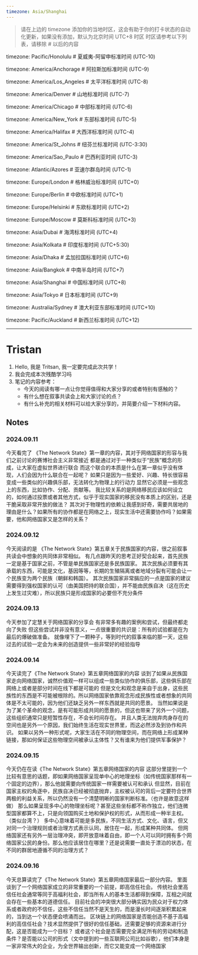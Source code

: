 ```yaml
---
timezone: Asia/Shanghai
---
```


> 请在上边的 timezone 添加你的当地时区，这会有助于你的打卡状态的自动化更新，如果没有添加，默认为北京时间 UTC+8 时区
> 时区请参考以下列表，请移除 # 以后的内容

timezone: Pacific/Honolulu # 夏威夷-阿留申标准时间 (UTC-10)

timezone: America/Anchorage # 阿拉斯加标准时间 (UTC-9)

timezone: America/Los_Angeles # 太平洋标准时间 (UTC-8)

timezone: America/Denver # 山地标准时间 (UTC-7)

timezone: America/Chicago # 中部标准时间 (UTC-6)

timezone: America/New_York # 东部标准时间 (UTC-5)

timezone: America/Halifax # 大西洋标准时间 (UTC-4)

timezone: America/St_Johns # 纽芬兰标准时间 (UTC-3:30)

timezone: America/Sao_Paulo # 巴西利亚时间 (UTC-3)

timezone: Atlantic/Azores # 亚速尔群岛时间 (UTC-1)

timezone: Europe/London # 格林威治标准时间 (UTC+0)

timezone: Europe/Berlin # 中欧标准时间 (UTC+1)

timezone: Europe/Helsinki # 东欧标准时间 (UTC+2)

timezone: Europe/Moscow # 莫斯科标准时间 (UTC+3)

timezone: Asia/Dubai # 海湾标准时间 (UTC+4)

timezone: Asia/Kolkata # 印度标准时间 (UTC+5:30)

timezone: Asia/Dhaka # 孟加拉国标准时间 (UTC+6)

timezone: Asia/Bangkok # 中南半岛时间 (UTC+7)

timezone: Asia/Shanghai # 中国标准时间 (UTC+8)

timezone: Asia/Tokyo # 日本标准时间 (UTC+9)

timezone: Australia/Sydney # 澳大利亚东部标准时间 (UTC+10)

timezone: Pacific/Auckland # 新西兰标准时间 (UTC+12)

---

# Tristan

1. Hello, 我是 Tritsan, 我一定要完成此次共学！
2. 我会完成本次残酷学习吗
3. 笔记的内容参考：
   - 今天的阅读有哪一点让你觉得值得和大家分享的或者特别有感触的？
   - 有什么想在叙事共读会上和大家讨论的点？
   - 有什么补充的相关材料可以给大家分享的，并简要介绍一下材料内容。

## Notes

<!-- Content_START -->

### 2024.09.11

今天看完了 《The Network State》第一章的内容，其对于网络国家的形容与我们之前讨论的赛博社会主义非常接近
都是通过对于一种类似于“民族”概念的形成，让大家在虚拟世界进行联合
而这个联合的本质是什么在第一章似乎没有体现，人们会因为什么联合在一起呢？
如果只是因为一些爱好、兴趣、特长很容易变成一些类似的兴趣俱乐部，无法转化为物理上的行动力
显然它必须是一些观念上的东西，比如协作、分配、贡献等。
我比较关系的是网络移民应该如何设立的，如何通过投票或者其他方式，似乎于现实国家的移民没有本质上的区别，还是干脆采取非常开放的做法？
其次对于物理性的依赖让我感到好奇，需要共居地的理由是什么？如果所有的协作都是在网络之上，现实生活中还需要协作吗？如果需要，他和网络国家又是怎样的关系？

### 2024.09.12
今天阅读的是 《The Network State》第五章关于民族国家的内容，很之前叙事共读会中想象的共同体非常相似。
有几点跟昨天的思考正好契合起来，首先民族一定是基于国家之前，不管是单民族国家还是多民族国家。
其次民族必须要有其承载的东西，可能是文化，基因等等，长期的生殖隔离或者地域分裂有可能会让一个民族变为两个民族（朝鲜和韩国）。
其次民族国家非常膈应的一点是国家的建议需要得到强权国家的认可（由美国把持的联合国），并不能由民族自决（这在历史上发生过灾难），所以民族只是形成国家的必要但不充分条件

### 2024.09.13
今天参加了定慧关于网络国家的分享会
有非常多有趣的案例和尝试，但最终都走向了失败
但这些尝试并非没有意义，一点很重要的共识是：所有的试验都是在为最后的爆破做准备。
就像埋下了一颗种子，等到时代的叙事来临的那一天，这些过去的试验一定会为未来的创造提供一些非常好的经验指导

### 2024.09.14
今天读完了《The Network State》第五章网络国家的内容
谈到了如果从民族国家走向网络国家，诚然价值观一样可以组成一些类似协作的俱乐部，这些俱乐部在网络上或者是部分时间在线下都是可能的
但是文化和观念是来自于出身，这些民族性的东西是不可能被根除的。所以网络国家依靠观念形成民族性或者想象的共同体是不太可能的，因为他们还缺乏另外一样东西就是共同的愿景。
当然如果说是为了某个革命的观念，是有可能形成共同的愿景的，但这也带来了另外一个问题，这些组织通常只是短暂性存在，不会长时间存在。
并且人类无法抛弃肉身存在的空间也是另外一个原因，我们始终生活在现实世界里，而这必然涉及到协作和共识。
如果以另外一种形式呢，大家生活在不同的物理空间，而在网络上形成某种链接，那如何保证这些物理空间被承认主体性？又有谁来为他们提供军事保护？

### 2024.09.15
今天仍在在读《The Network State》第五章网络国家的内容
这部分里提到一个比较有意思的话题，即如果网络国家呈现单中心的地理坐标（如传统国家那样有一个固定的边界），那么他就需要向传统国家一样需要被认可和承认
但显然，目前在国家主权的角逐中，民族自决已经被彻底抛弃，主权被认可的背后一定要符合世界两极的利益关系，所以仍然没有一个清楚明晰的国家判断标准。（也许是故意这样做）
那么如果呈现多中心的物理坐标呢？甚至这些坐标都不称作独立，他们连微型国家都算不上，只是向领国购买土地和保护权的形式，从而形成一种半主权。（类似台湾？）
多中心意味着可能是多民族，不同生活方式、文化、语言，但又对同一个治理规则或者治理方式表示认同，居住在一起，形成某种共同体。
但网络国家还有另外一层治理冲突，即开放意味着自由，即一个人可以同时拥有多个网络国家公民的身份。那么他应该居住在哪里？还是说需要一直处于漂泊的状态，在不同的群居地遵循不同的治理方式？

### 2024.09.16
今天总算读完了《The Network State》第五章网络国家最后一部分内容。
里面谈到了一个网络国家成立的非常重要的一个前提，即高信任社会。
传统社会里高信任社会通常等同于高福利社会，即当所有人的基本生活都得到保障，互相之间就会存在一些基本的道德信任。
目前社会的冲突很大部分确实因为民众对于权力体系或者政府的不信任，这些不信任当然不是天生的，而是漫长时间逐渐积累起来的，当到达一个状态便会喷涌而出。
区块链上的网络国家是否能创造不基于高福利的高信任社会？技术显然提供了很好的信任基础，还需要足够的资源来进行分配，这是否能成为一个目标？
或者这个社会是否需要完全满足所有的劳动和制造条件？是否能以公司的形式（文中提到的一些互联网公司比如谷歌），他们本身是一家非常伟大的企业，为全世界输出创新，而它又能变成一个网络国家

<!-- Content_END -->
